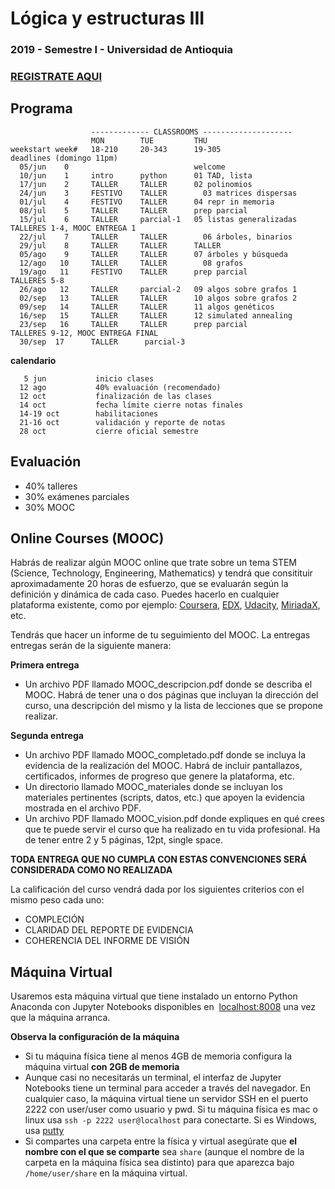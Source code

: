# Lógica y estructuras III
### 2019 - Semestre I - Universidad de Antioquia

### [REGISTRATE AQUI](https://goo.gl/forms/Ek9gDLO2vLpXpLaf2)

## Programa

```
                  ------------- CLASSROOMS --------------------
                  MON        TUE         THU
weekstart week#   18-210     20-343	     19-305                      deadlines (domingo 11pm)
  05/jun    0                            welcome
  10/jun    1     intro      python      01 TAD, lista	
  17/jun    2     TALLER     TALLER	     02 polinomios 	
  24/jun    3     FESTIVO    TALLER  	   03 matrices dispersas 	
  01/jul    4     FESTIVO    TALLER	     04 repr in memoria	
  08/jul    5     TALLER     TALLER	     prep parcial              
  15/jul    6     TALLER     parcial-1   05 listas generalizadas    TALLERES 1-4, MOOC ENTREGA 1
  22/jul    7     TALLER     TALLER  	   06 árboles, binarios	
  29/jul    8     TALLER     TALLER	     TALLER
  05/ago    9     TALLER     TALLER	     07 árboles y búsqueda	
  12/ago   10     TALLER     TALLER  	   08 grafos	
  19/ago   11     FESTIVO    TALLER	     prep parcial              TALLERES 5-8
  26/ago   12     TALLER     parcial-2   09 algos sobre grafos 1	
  02/sep   13     TALLER     TALLER	     10 algos sobre grafos 2	
  09/sep   14     TALLER     TALLER	     11 algos genéticos
  16/sep   15     TALLER     TALLER	     12 simulated annealing	
  23/sep   16     TALLER     TALLER	     prep parcial              TALLERES 9-12, MOOC ENTREGA FINAL
  30/sep  17      TALLER      parcial-3			
```

**calendario**

       5 jun           inicio clases
      12 ago           40% evaluación (recomendado)
      12 oct           finalización de las clases
      14 oct           fecha límite cierre notas finales
      14-19 oct        habilitaciones
      21-16 oct        validación y reporte de notas
      28 oct           cierre oficial semestre
    

## Evaluación

- 40% talleres
- 30% exámenes parciales
- 30% MOOC

## Online Courses (MOOC)
Habrás de realizar algún MOOC online que trate sobre un tema STEM (Science, Technology, Engineering, Mathematics) y tendrá que consitituir aproximadamente 20 horas de esfuerzo, que se evaluarán según la definición y dinámica de cada caso. Puedes hacerlo en cualquier plataforma existente, como por ejemplo: [Coursera](www.coursera.org), [EDX](www.edx.org), [Udacity](www.udacity.org), [MiriadaX](https://miriadax.net/), etc.

Tendrás que hacer un informe de tu seguimiento del MOOC. La entregas entregas serán de la siguiente manera:

**Primera entrega**
- Un archivo PDF llamado MOOC_descripcion.pdf donde se describa el MOOC. Habrá de tener una o dos páginas que incluyan la dirección del curso, una descripción del mismo y la lista de lecciones que se propone realizar.

**Segunda entrega**
- Un archivo PDF llamado MOOC_completado.pdf donde se incluya la evidencia de la realización del MOOC. Habrá de incluir pantallazos, certificados, informes de progreso que genere la plataforma, etc. 
- Un directorio llamado MOOC_materiales donde se incluyan los materiales pertinentes (scripts, datos, etc.) que apoyen la evidencia mostrada en el archivo PDF.
- Un archivo PDF llamado MOOC_vision.pdf donde expliques en qué crees que te puede servir el curso que ha realizado en tu vida profesional. Ha de tener entre 2 y 5 páginas, 12pt, single space.

**TODA ENTREGA QUE NO CUMPLA CON ESTAS CONVENCIONES SERÁ CONSIDERADA COMO NO REALIZADA**

La calificación del curso vendrá dada por los siguientes criterios con el mismo peso cada uno:

- COMPLECIÓN 
- CLARIDAD DEL REPORTE DE EVIDENCIA
- COHERENCIA DEL INFORME DE VISIÓN

## Máquina Virtual

Usaremos esta máquina virtual que tiene instalado un entorno Python Anaconda con Jupyter Notebooks disponibles en  [localhost:8008](http://localhost:8008) una vez que la máquina arranca.

**Observa la configuración de la máquina**

- Si tu máquina física tiene al menos 4GB de memoria configura la máquina virtual **con 2GB de memoria**
- Aunque casi no necesitarás un terminal, el interfaz de Jupyter Notebooks tiene un terminal para acceder a través del navegador. En cualquier caso, la máquina virtual tiene un servidor SSH en el puerto 2222 con user/user como usuario y pwd. Si tu máquina física es mac o linux usa `ssh -p 2222 user@localhost` para conectarte. Si es Windows, usa [putty](https://www.putty.org/)
- Si compartes una carpeta entre la física y virtual asegúrate que **el nombre con el que se comparte** sea `share` (aunque el nombre de la carpeta en la máquina física sea distinto) para que aparezca bajo `/home/user/share` en la máquina virtual.


